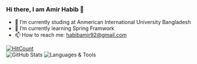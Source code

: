 ### Hi there, I am Amir Habib 👋

- 🔭 I’m currently studing at Anmerican International University Bangladesh
- 🌱 I’m currently learning Spring Framwork
- 📫 How to reach me: habibamir92@gmail.com

[![HitCount](https://hits.dwyl.com/AmirH-27/AmirH-27.svg?style=flat-square)](http://hits.dwyl.com/AmirH-27/AmirH-27)\
![GitHub Stats](https://github-readme-stats.vercel.app/api?username=AmirH-27&count_private=true&show_icons=true&theme=radical)
![Languages & Tools](https://github-readme-stats.vercel.app/api/top-langs/?username=AmirH-27&show_icons=true&theme=radical)


